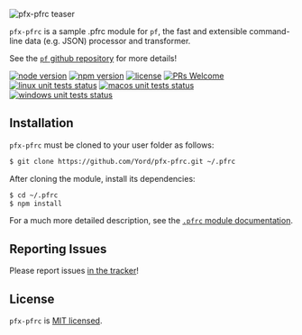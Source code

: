 ![pfx-pfrc teaser][teaser]

`pfx-pfrc` is a sample .pfrc module for `pf`, the fast and extensible command-line data (e.g. JSON) processor and transformer.

See the [`pf` github repository][pf] for more details!

[![node version][shield-node]][node]
[![npm version][shield-npm]][npm-package]
[![license][shield-license]][license]
[![PRs Welcome][shield-prs]][contribute]
[![linux unit tests status][shield-unit-tests-linux]][actions]
[![macos unit tests status][shield-unit-tests-macos]][actions]
[![windows unit tests status][shield-unit-tests-windows]][actions]

## Installation

`pfx-pfrc` must be cloned to your user folder as follows:

```bash
$ git clone https://github.com/Yord/pfx-pfrc.git ~/.pfrc
```

After cloning the module, install its dependencies:

```bash
$ cd ~/.pfrc
$ npm install
```

For a much more detailed description, see the [`.pfrc` module documentation][pfrc-module].

## Reporting Issues

Please report issues [in the tracker][issues]!

## License

`pfx-pfrc` is [MIT licensed][license].

[actions]: https://github.com/Yord/pfx-pfrc/actions
[contribute]: https://github.com/Yord/pf
[issues]: https://github.com/Yord/pf/issues
[license]: https://github.com/Yord/pfx-pfrc/blob/master/LICENSE
[node]: https://nodejs.org/
[npm-package]: https://www.npmjs.com/package/@pfx/pfrc
[pf]: https://github.com/Yord/pf
[pfrc-module]: https://github.com/Yord/pf#pfrc-module
[shield-license]: https://img.shields.io/badge/license-MIT-blue.svg?color=yellow&labelColor=313A42
[shield-node]: https://img.shields.io/node/v/@pfx/pf?color=red&labelColor=313A42
[shield-npm]: https://img.shields.io/npm/v/@pfx/pfrc.svg?color=orange&labelColor=313A42
[shield-prs]: https://img.shields.io/badge/PRs-welcome-green.svg?labelColor=313A42
[shield-unit-tests-linux]: https://github.com/Yord/pfx-pfrc/workflows/linux/badge.svg?branch=master
[shield-unit-tests-macos]: https://github.com/Yord/pfx-pfrc/workflows/macos/badge.svg?branch=master
[shield-unit-tests-windows]: https://github.com/Yord/pfx-pfrc/workflows/windows/badge.svg?branch=master
[teaser]: ./teaser.gif